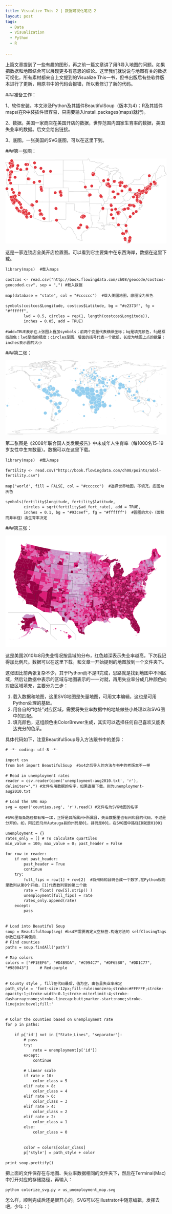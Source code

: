 ```yaml
---
title: Visualize This 2 | 数据可视化笔记 2
layout: post
tags:
  - Data
  - Visualization
  - Python
  - R
  
---
```

  
上篇文章提到了一些有趣的图形，再之前一篇文章讲了用R导入地图的问题。如果把数据和地图结合可以展现更多有意思的结论。这里我们就说说与地图有关的数据可视化，所有素材都来自上文提到的Visualize This一书，但书出版后有些软件版本进行了更新，用原书中的代码会报错，所以我修订了新的代码。

###准备工作：

1、软件安装。本文涉及Python及其插件BeautifulSoup（版本为4）；R及其插件maps(在R中装插件很容易，只需要输入install.packages(maps)就行)。

2、数据。美国一家商店在美国开店的数据，世界范围内国家生育率的数据，美国失业率的数据。后文会给出链接。

3、底图。一张美国的SVG底图，可以在这里下到。

###第一张图：

![US_shop](/media/files/2013/12/US_shop.png)

这是一家连锁店全美开店位置图。可以看到它主要集中在东西海岸，数据在这里下载。

	library(maps)  #载入maps
	
	costcos <- read.csv("http://book.flowingdata.com/ch08/geocode/costcos-geocoded.csv", sep = ",") #载入数据
	
	map(database = "state", col = "#cccccc")  #载入美国地图，底图设为灰色
	
	symbols(costcos$Longitude, costcos$Latitude, bg = "#e2373f", fg = "#ffffff",
	        lwd = 0.5, circles = rep(1, length(costcos$Longitude)), 
	        inches = 0.05, add = TRUE)  
	
	#add=TRUE表示在上张图上叠加symbols；前两个变量代表横纵坐标；bg是填充颜色，fg是框线颜色；lwd是线的粗度；circles是圆，后面的括号代表一个数组，长度为地图上点的数量；inches表示圆的大小

###第二张：

![Fertility](/media/files/2013/12/Fertility.png)

第二张图是《2008年联合国人类发展报告》中未成年人生育率（每1000名15-19岁女性中生育数量）。数据可以在这里下载。

	library(maps)  #载入maps
	
	fertility <- read.csv("http://book.flowingdata.com/ch08/points/adol-fertility.csv")
	
	map('world', fill = FALSE, col = "#cccccc")  #选择世界地图，不填充，底图为灰色
	
	symbols(fertility$longitude, fertility$latitude, 
	        circles = sqrt(fertility$ad_fert_rate), add = TRUE, 
	        inches = 0.1, bg = "#93ceef", fg = "#ffffff")  #圆圈的大小（面积而非半径）由生育率决定

###第三张：

![colored_map](/media/files/2013/12/colored_map.png)

这是美国2010年8月失业情况按县域的分布，红色越深表示失业率越高，下次我记得加比例尺。数据可以在这里下载。和文章一开始提到的地图放到一个文件夹下。

这张图比前两张复杂不少，其于Python而不是R完成，思路就是找到地图中不同区域，然后让数据中表示的区域与地图表示的一一对就，再用失业率分成几种颜色向对应区域填充，主要分为三步：

1. 载入数据和地图，这里SVG地图是矢量地图，可用文本编辑，这也是可用Python处理的基础。
2. 用各自的“地址”对应区域，需要将失业率数据中的地址做些小处理以和SVG图中的匹配。
3. 填充颜色，这组颜色由ColorBrewer生成，其实可以选择任何自己喜欢又能表达充分的色系。

具体代码如下，注意BeautifulSoup导入方法跟书中的差异：

	# -*- coding: utf-8 -*-
	
	import csv
	from bs4 import BeautifulSoup  #bs4之后导入的方法与书中的老版本不一样
	 
	# Read in unemployment rates
	reader = csv.reader(open('unemployment-aug2010.txt', 'r'), delimiter=",") #文件名用数据的名字，如果直接下载，则为unemployment-aug2010.txt
	
	# Load the SVG map
	svg = open('counties.svg', 'r').read() #文件名为SVG地图的名字
	
	#SVG里每条路径都有唯一ID，正好是其所属州+所属县，失业数据里也有州和县的代码，不过是分开的。如，阿拉巴马州Autauga县的州码是01，县码是001，在SVG图中路径ID就是01001
	
	unemployment = {}
	rates_only = [] # To calculate quartiles
	min_value = 100; max_value = 0; past_header = False
	
	for row in reader:
	    if not past_header:
	        past_header = True
	        continue
	    try:
	        full_fips = row[1] + row[2]  #将州码和县码合成一个数字,在Python规则里数列从第0个开始，[1]代表数列里的第二个数
	        rate = float( row[5].strip() )
	        unemployment[full_fips] = rate
	        rates_only.append(rate)
	    except:
	        pass
	
	 
	# Load into Beautiful Soup
	soup = BeautifulSoup(svg) #bs4不需要再定义空标签.构造方法的 selfClosingTags 参数已经不再使用.
	# Find counties
	paths = soup.findAll('path')
	 
	# Map colors
	colors = ["#F1EEF6", "#D4B9DA", "#C994C7", "#DF65B0", "#DD1C77", "#980043"]     # Red-purple
	
	 
	# County style , fill在代码最后，值为空，由各县失业率来定
	path_style = 'font-size:12px;fill-rule:nonzero;stroke:#FFFFFF;stroke-opacity:1;stroke-width:0.1;stroke-miterlimit:4;stroke-dasharray:none;stroke-linecap:butt;marker-start:none;stroke-linejoin:bevel;fill:'
	
	
	# Color the counties based on unemployment rate
	for p in paths:
	 
	    if p['id'] not in ["State_Lines", "separator"]:
	        # pass
	        try:
	            rate = unemployment[p['id']]
	        except:
	            continue
	
	        # Linear scale
	        if rate > 10:
	            color_class = 5
	        elif rate > 8:
	            color_class = 4
	        elif rate > 6:
	            color_class = 3
	        elif rate > 4:
	            color_class = 2
	        elif rate > 2:
	            color_class = 1
	        else:
	            color_class = 0
	
	 
	        color = colors[color_class]
	        p['style'] = path_style + color
	 
	print soup.prettify()

把上面的文件保存在与地图、失业率数据相同的文件夹下，然后在Terminal(Mac)中打开对应的存储路径，再输入：

	python colorize_svg.py > us_unemployment_map.svg

怎么样，顺利完成后还是很开心的。SVG可以在illustrator中随意编辑，发挥去吧，少年：）